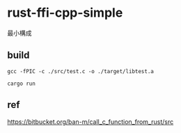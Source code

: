 # rust-ffi-cpp-simple

最小構成

## build

```
gcc -fPIC -c ./src/test.c -o ./target/libtest.a
```

```
cargo run
```

## ref

https://bitbucket.org/ban-m/call_c_function_from_rust/src